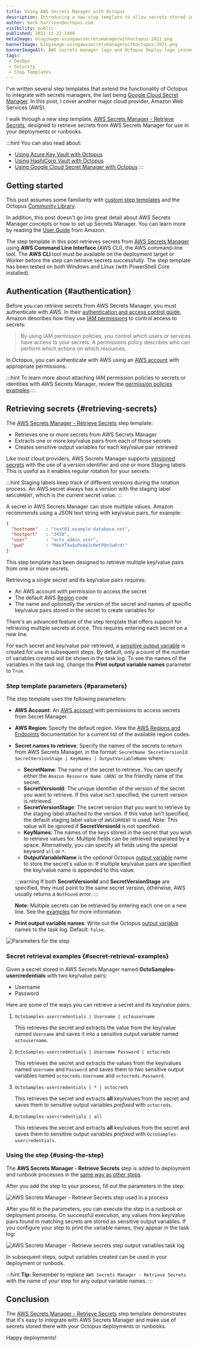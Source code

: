 ```yaml
---
title: Using AWS Secrets Manager with Octopus
description: Introducing a new step template to allow secrets stored in AWS Secrets Manager to be used in deployments or runbooks.
author: mark.harrison@octopus.com
visibility: public
published: 2021-11-22-1400
metaImage: blogimage-usingawssecretsmanagerwithoctopus-2021.png
bannerImage: blogimage-usingawssecretsmanagerwithoctopus-2021.png
bannerImageAlt: AWS secrets manager logo and Octopus Deploy logo joined together by a connector
tags:
 - DevOps
 - Security
 - Step Templates
---
```


I've written several step templates that extend the functionality of Octopus to integrate with secrets managers, the last being [Google Cloud Secret Manager](https://octopus.com/blog/using-google-cloud-secret-manager-with-octopus). In this post, I cover another major cloud provider, Amazon Web Services (AWS).

I walk through a new step template, [AWS Secrets Manager - Retrieve Secrets](https://library.octopus.com/step-templates/5d5bd3ae-09a0-41ac-9a45-42a96ee6206a/actiontemplate-aws-secrets-manager-retrieve-secrets), designed to retrieve secrets from AWS Secrets Manager for use in your deployments or runbooks.

:::hint
You can also read about:

- [Using Azure Key Vault with Octopus](https://octopus.com/blog/using-azure-key-vault-with-octopus)
- [Using HashiCorp Vault with Octopus](https://octopus.com/blog/using-hashicorp-vault-with-octopus-deploy)
- [Using Google Cloud Secret Manager with Octopus](https://octopus.com/blog/using-google-cloud-secret-manager-with-octopus)
:::

## Getting started

This post assumes some familiarity with [custom step templates](https://octopus.com/docs/projects/custom-step-templates) and the Octopus [Community Library](https://octopus.com/docs/projects/community-step-templates). 

In addition, this post doesn't go into great detail about AWS Secrets Manager concepts or how to set up Secrets Manager. You can learn more by reading the [User Guide](https://docs.aws.amazon.com/secretsmanager/latest/userguide/intro.html) from Amazon.

The step template in this post retrieves secrets from [AWS Secrets Manager](https://aws.amazon.com/secrets-manager/) using **AWS Command Line Interface** (AWS CLI), the AWS command-line tool. The **AWS CLI** tool must be available on the deployment target or Worker before the step can retrieve secrets successfully. The step template has been tested on both Windows and Linux (with PowerShell Core installed).

## Authentication {#authentication}

Before you can retrieve secrets from AWS Secrets Manager, you must authenticate with AWS. In their [authentication and access control guide](https://docs.aws.amazon.com/secretsmanager/latest/userguide/auth-and-access.html), Amazon describes how they use [IAM permissions](https://docs.aws.amazon.com/IAM/latest/UserGuide/introduction.html) to control access to secrets:

> By using IAM permission policies, you control which users or services have access to your secrets. A permissions policy describes who can perform which actions on which resources. 

In Octopus, you can authenticate with AWS using an [AWS account](https://octopus.com/docs/infrastructure/accounts/aws) with appropriate permissions.

:::hint
To learn more about attaching IAM permission policies to secrets or identities with AWS Secrets Manager, review the [permission policies examples](https://docs.aws.amazon.com/secretsmanager/latest/userguide/auth-and-access_examples.html)
:::

## Retrieving secrets {#retrieving-secrets}

The [AWS Secrets Manager - Retrieve Secrets](https://library.octopus.com/step-templates/5d5bd3ae-09a0-41ac-9a45-42a96ee6206a/actiontemplate-aws-secrets-manager-retrieve-secrets) step template:

- Retrieves one or more secrets from AWS Secrets Manager 
- Extracts one or more key/value pairs from each of those secrets
- Creates sensitive output variables for each key/value pair retrieved

Like most cloud providers, AWS Secrets Manager supports [versioned secrets](https://docs.aws.amazon.com/secretsmanager/latest/userguide/getting-started.html#term_version) with the use of a version identifier and one or more Staging labels. This is useful as it enables regular rotation for your secrets.

:::hint
Staging labels keep track of different versions during the rotation process. An AWS secret always has a version with the staging label `AWSCURRENT`, which is the current secret value.
:::

A secret in AWS Secrets Manager can store multiple values. Amazon recommends using a JSON text string with key/value pairs, for example:

```json
{
  "hostname"   : "test01.example-database.net",
  "hostport"   : "3458",
  "user"       : "octo_admin_user",
  "pwd"        : "M4eXT4a$uPeA$3cRetP@s5w0rd!"
}
```

This step template has been designed to retrieve multiple key/value pairs from one or more secrets.

Retrieving a single secret and its key/value pairs requires:

- An AWS account with permission to access the secret
- The default AWS [Region](https://docs.aws.amazon.com/general/latest/gr/rande.html#ec2_region) code
- The name and *optionally* the version of the secret and names of specific key/value pairs stored in the secret to create variables for

There's an advanced feature of the step template that offers support for retrieving multiple secrets at once. This requires entering each secret on a new line.

For each secret and key/value pair retrieved, a [sensitive output variable](https://octopus.com/docs/projects/variables/output-variables#sensitive-output-variables) is created for use in subsequent steps. By default, only a count of the number of variables created will be shown in the task log. To see the names of the variables in the task log, change the **Print output variable names** parameter to `True`.

### Step template parameters {#parameters}

The step template uses the following parameters:

- **AWS Account**: An [AWS account](https://octopus.com/docs/infrastructure/accounts/aws) with permissions to access secrets from Secret Manager.
- **AWS Region**: Specify the default region. View the [AWS Regions and Endpoints](https://docs.aws.amazon.com/general/latest/gr/rande.html#ec2_region) documentation for a current list of the available region codes.
- **Secret names to retrieve**: Specify the names of the secrets to return from AWS Secrets Manager, in the format:
`SecretName SecretVersionId SecretVersionStage | KeyNames | OutputVariableName` where:

  - **SecretName**: The name of the secret to retrieve. You can specify either the `Amazon Resource Name (ARN)` or the friendly name of the secret.
  - **SecretVersionId**: The unique identifier of the version of the secret you want to retrieve. If this value isn't specified, the current version is retrieved.
  - **SecretVersionStage**: The secret version that you want to retrieve by the staging label attached to the version. If this value isn't specified, the default staging label value of `AWSCURRENT` is used. *Note:* This value will be ignored if **SecretVersionId** is not specified.
  - **KeyNames**: The names of the keys stored in the secret that you wish to retrieve values for. Multiple fields can be retrieved separated by a space. Alternatively, you can specify all fields using the special keyword `all` or `*`.
  - **OutputVariableName** is the _optional_ Octopus [output variable](https://octopus.com/docs/projects/variables/output-variables) name to store the secret's value in. If multiple key/value pairs are specified the key/value name is appended to this value.

  :::warning
  If both **SecretVersionId** and **SecretVersionStage** are specified, they must point to the same secret version, otherwise, AWS usually returns a `NotFound` error.
  :::

  **Note:** Multiple secrets can be retrieved by entering each one on a new line. See the [examples](#secret-retrieval-examples) for more information.

- **Print output variable names**: Write out the Octopus [output variable](https://octopus.com/docs/projects/variables/output-variables) names to the task log. Default: `False`.

![Parameters for the step](aws-secrets-manager-retrieve-secrets-step-parameters.png)

### Secret retrieval examples {#secret-retrieval-examples}

Given a secret stored in AWS Secrets Manager named **OctoSamples-usercredentials** with two key/value pairs:

- Username
- Password

Here are some of the ways you can retrieve a secret and its key/value pairs:

1. `OctoSamples-usercredentials | Username | octousername`
   
   This retrieves the secret and extracts the value from the key/value named `Username` and saves it into a sensitive output variable named `octousername`.

2. `OctoSamples-usercredentials | Username Password | octocreds`
   
   This retrieves the secret and extracts the values from the key/values named `Username` and `Password` and saves them to two sensitive output variables named `octocreds.Username` and `octocreds.Password`.

3. `OctoSamples-usercredentials | * | octocreds`
   
   This retrieves the secret and extracts **all** key/values from the secret and saves them to sensitive output variables *prefixed* with `octocreds`.

4. `OctoSamples-usercredentials | all`
   
   This retrieves the secret and extracts **all** key/values from the secret and saves them to sensitive output variables *prefixed* with `OctoSamples-usercredentials`.

### Using the step {#using-the-step}

The **AWS Secrets Manager - Retrieve Secrets** step is added to deployment and runbook processes in the [same way as other steps](https://octopus.com/docs/projects/steps#adding-steps-to-your-deployment-processes).

After you add the step to your process, fill out the parameters in the step:

![AWS Secrets Manager - Retrieve Secrets step used in a process](aws-secrets-manager-retrieve-secrets-step-in-process.png)

After you fill in the parameters, you can execute the step in a runbook or deployment process. On successful execution, any values from key/value pairs found in matching secrets are stored as sensitive output variables. If you configure your step to print the variable names, they appear in the task log:

![AWS Secrets Manager - Retrieve secrets step output variables task log](aws-secrets-manager-retrieve-secrets-step-output-variable.png)

In subsequent steps, output variables created can be used in your deployment or runbook.

:::hint
**Tip:** Remember to replace `AWS Secrets Manager - Retrieve Secrets` with the name of your step for any output variable names.
:::

## Conclusion

The [AWS Secrets Manager - Retrieve Secrets](https://library.octopus.com/step-templates/5d5bd3ae-09a0-41ac-9a45-42a96ee6206a/actiontemplate-aws-secrets-manager-retrieve-secrets) step template demonstrates that it's easy to integrate with AWS Secrets Manager and make use of secrets stored there with your Octopus deployments or runbooks.

Happy deployments!
